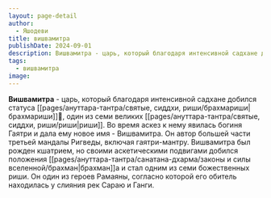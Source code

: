 ```yaml
---
layout: page-detail
author:
  - Яшодеви
title: вишвамитра
publishDate: 2024-09-01
description: Вишвамитра - царь, который благодаря интенсивной садхане добился статуса брахмариши, один из семи великих риши. Во время аскез к нему явилась богиня Гаятри и дала ему новое имя - Вишвамитра. Он автор большей части третьей мандалы Ригведы, включая гаятри-мантру.
tags:
  - вишвамитра
image:
---
```

**Вишвамитра** - царь, который благодаря интенсивной садхане добился статуса [[pages/ануттара-тантра/святые, сиддхи, риши/брахмариши|брахмариши]]🔗, один из семи великих [[pages/ануттара-тантра/святые, сиддхи, риши/риши|риши]]. Во время аскез к нему явилась богиня Гаятри и дала ему новое имя - Вишвамитра. Он автор большей части третьей мандалы Ригведы, включая гаятри-мантру. Вишвамитра был рожден кшатрием, но своими аскетическими подвигами добился положения [[pages/ануттара-тантра/санатана-дхарма/законы и силы вселенной/брахман|брахман]]а и стал одним из семи божественных риши. Он один из героев Рамаяны, согласно которой его обитель находилась у слияния рек Сараю и Ганги.

